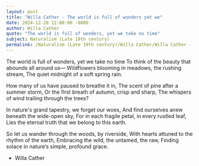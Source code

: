 ```yaml
---
layout: post
title: "Willa Cather - The world is full of wonders yet we"
date: 2024-12-28 12:00:00 -0000
author: Willa Cather
quote: "The world is full of wonders, yet we take no time"
subject: Naturalism (Late 19th century)
permalink: /Naturalism (Late 19th century)/Willa Cather/Willa Cather - The world is full of wonders yet we
---
```


The world is full of wonders, yet we take no time
To think of the beauty that abounds all around us—
Wildflowers blooming in meadows, the rushing stream,
The quiet midnight of a soft spring rain.

How many of us have paused to breathe it in,
The scent of pine after a summer storm,
Or the first breath of autumn, crisp and sharp,
The whispers of wind trailing through the trees?

In nature's grand tapestry, we forget our woes,
And find ourselves anew beneath the wide-open sky,
For in each fragile petal, in every rustled leaf,
Lies the eternal truth that we belong to this earth.

So let us wander through the woods, by riverside,
With hearts attuned to the rhythm of the earth,
Embracing the wild, the untamed, the raw,
Finding solace in nature’s simple, profound grace.

- Willa Cather
